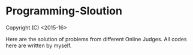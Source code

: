 # Programming-Sloution

Copyright (C) <2015-16>

Here are the solution of problems from different Online Judges. All codes here are written by myself.
